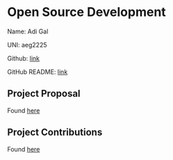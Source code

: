 # Open Source Development

Name: Adi Gal

UNI: aeg2225

Github: [link](https://github.com/hippothebrave)

GitHub README: [link](https://github.com/hippothebrave/hippothebrave/blob/main/README.md)


## Project Proposal

Found [here](./projects/mine/myproj_ideas.md)


## Project Contributions

Found [here](./projects/to_contribute/contribute_ideas.md)